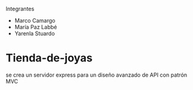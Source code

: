 Integrantes 
* Marco Camargo
* María Paz Labbé
* Yarenla Stuardo

# Tienda-de-joyas
se crea un servidor express para un diseño avanzado de API con patrón MVC

